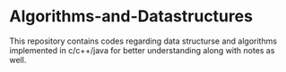 # Algorithms-and-Datastructures
This repository contains codes regarding data structurse and algorithms implemented in c/c++/java for better understanding along with notes as well. 
